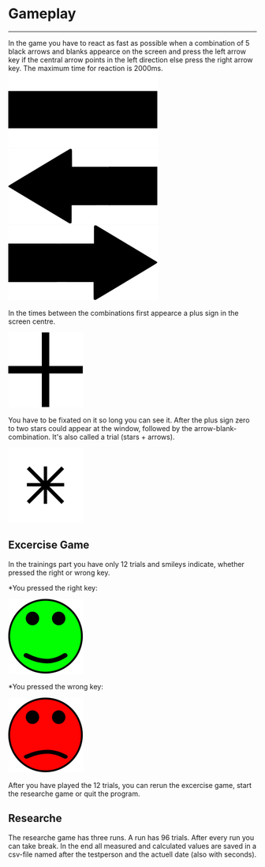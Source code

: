# Gameplay
***
In the game you have to react as fast as possible when a combination of 5 black arrows and blanks appearce on the screen and press the left arrow key if the central arrow points in the left direction else press the right arrow key. The maximum time for reaction is 2000ms.
![bar](images/svg/bar.svg)
![left arrow](images/svg/arrow_left.svg)
![right arrow](images/svg/arrow_right.svg)

In the times between the combinations first appearce a plus sign in the screen centre.

![plus sign](images/svg/plus.svg)

 You have to be fixated on it so long you can see it. After the plus sign zero to two stars could appear at the window, followed by the arrow-blank-combination. It's also called a trial (stars + arrows).
 
 ![start_sign](images/svg/star.svg)

## Excercise Game
In the trainings part you have only 12 trials and smileys indicate, whether pressed the right or wrong key.

*You pressed the right key:

![right](images/svg/right.svg)

*You pressed the wrong key:

![wrong](images/svg/false.svg)

After you have played the 12 trials, you can rerun the excercise game, start the researche game or quit the program.

## Researche
The researche game has three runs. A run has 96 trials. After every run you can take break. In the end all measured and calculated values are saved in a csv-file named after the testperson and the actuell date (also with seconds).
